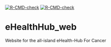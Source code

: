<!-- badges: start -->
  [![R-CMD-check](https://github.com/aedin/eHealthHub/actions/workflows/R-CMD-check.yaml/badge.svg)](https://github.com/aedin/eHealthHub/actions/workflows/R-CMD-check.yaml)
[![R-CMD-check](https://github.com/aedin/eHealthHub/actions/workflows/R-CMD-check.yaml/badge.svg)](https://github.com/aedin/eHealthHub/actions/workflows/R-CMD-check.yaml)
<!-- badges: end -->
  
# eHealthHub_web
Website for the all-island eHealth-Hub For Cancer
